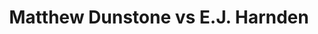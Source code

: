---
title: Matthew Dunstone vs E.J. Harnden
player1:
  name: Dunstone, Matthew
  percent: 78
  wins: 1
  losses: 0
player2:
  name: Harnden, E.J.
  percent: 92
  wins: 0
  losses: 1
games:
- player1:
    team: SK
    position: Fourth
    percent: 78
    win: 1
    loss: 0
  player2:
    team: 'NO'
    position: Second
    percent: 92
    win: 0
    loss: 1
  event: Brier
  year: 2018
  draw: Round Robin(9)
  score: SK 8 - NO 4
- player1:
    team: Layc
    position: Fourth
    percent: 84
    win: 1
    loss: 0
  player2:
    team: Jaco
    position: Second
    percent: 85
    win: 0
    loss: 1
  event: Trials (Men)
  year: 2017
  draw: Round Robin(10)
  score: Layc 8 - Jaco 6
---
